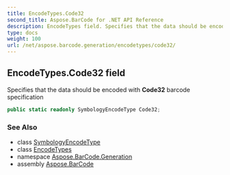 ```yaml
---
title: EncodeTypes.Code32
second_title: Aspose.BarCode for .NET API Reference
description: EncodeTypes field. Specifies that the data should be encoded with Code32 barcode specification
type: docs
weight: 100
url: /net/aspose.barcode.generation/encodetypes/code32/
---
```

## EncodeTypes.Code32 field

Specifies that the data should be encoded with **Code32** barcode specification

```csharp
public static readonly SymbologyEncodeType Code32;
```

### See Also

* class [SymbologyEncodeType](../../symbologyencodetype/)
* class [EncodeTypes](../)
* namespace [Aspose.BarCode.Generation](../../encodetypes/)
* assembly [Aspose.BarCode](../../../)


